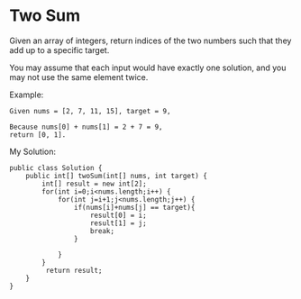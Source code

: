 # Two Sum

Given an array of integers, return indices of the two numbers such that they add up to a specific target.

You may assume that each input would have exactly one solution, and you may not use the same element twice.

Example:
```
Given nums = [2, 7, 11, 15], target = 9,

Because nums[0] + nums[1] = 2 + 7 = 9,
return [0, 1].
```

My Solution:

```
public class Solution {
    public int[] twoSum(int[] nums, int target) {
        int[] result = new int[2];
        for(int i=0;i<nums.length;i++) {
            for(int j=i+1;j<nums.length;j++) {
                if(nums[i]+nums[j] == target){
                    result[0] = i;
                    result[1] = j;
                    break;
                }
                    
            }
        }
         return result;
    }
}

```

